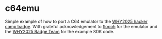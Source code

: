 # c64emu

Simple example of how to port a C64 emulator to the [WHY2025 hacker camp badge](https://wiki.why2025.org/Badge). With grateful acknowledgement to [floooh](https://github.com/floooh/chips) for the emulator and the [WHY2025 Badge Team](https://gitlab.com/why2025/team-badge/firmware) for the example SDK code.
